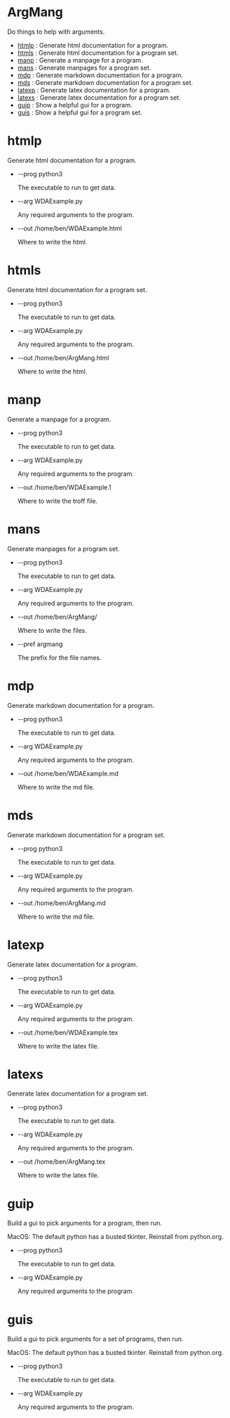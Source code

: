 # ArgMang

Do things to help with arguments\.

- [htmlp](#htmlp) : Generate html documentation for a program\.
- [htmls](#htmls) : Generate html documentation for a program set\.
- [manp](#manp) : Generate a manpage for a program\.
- [mans](#mans) : Generate manpages for a program set\.
- [mdp](#mdp) : Generate markdown documentation for a program\.
- [mds](#mds) : Generate markdown documentation for a program set\.
- [latexp](#latexp) : Generate latex documentation for a program\.
- [latexs](#latexs) : Generate latex documentation for a program set\.
- [guip](#guip) : Show a helpful gui for a program\.
- [guis](#guis) : Show a helpful gui for a program set\.


# htmlp

Generate html documentation for a program\.

- \-\-prog python3

    The executable to run to get data\.
- \-\-arg WDAExample\.py

    Any required arguments to the program\.
- \-\-out /home/ben/WDAExample\.html

    Where to write the html\.


# htmls

Generate html documentation for a program set\.

- \-\-prog python3

    The executable to run to get data\.
- \-\-arg WDAExample\.py

    Any required arguments to the program\.
- \-\-out /home/ben/ArgMang\.html

    Where to write the html\.


# manp

Generate a manpage for a program\.

- \-\-prog python3

    The executable to run to get data\.
- \-\-arg WDAExample\.py

    Any required arguments to the program\.
- \-\-out /home/ben/WDAExample\.1

    Where to write the troff file\.


# mans

Generate manpages for a program set\.

- \-\-prog python3

    The executable to run to get data\.
- \-\-arg WDAExample\.py

    Any required arguments to the program\.
- \-\-out /home/ben/ArgMang/

    Where to write the files\.
- \-\-pref argmang

    The prefix for the file names\.


# mdp

Generate markdown documentation for a program\.

- \-\-prog python3

    The executable to run to get data\.
- \-\-arg WDAExample\.py

    Any required arguments to the program\.
- \-\-out /home/ben/WDAExample\.md

    Where to write the md file\.


# mds

Generate markdown documentation for a program set\.

- \-\-prog python3

    The executable to run to get data\.
- \-\-arg WDAExample\.py

    Any required arguments to the program\.
- \-\-out /home/ben/ArgMang\.md

    Where to write the md file\.


# latexp

Generate latex documentation for a program\.

- \-\-prog python3

    The executable to run to get data\.
- \-\-arg WDAExample\.py

    Any required arguments to the program\.
- \-\-out /home/ben/WDAExample\.tex

    Where to write the latex file\.


# latexs

Generate latex documentation for a program set\.

- \-\-prog python3

    The executable to run to get data\.
- \-\-arg WDAExample\.py

    Any required arguments to the program\.
- \-\-out /home/ben/ArgMang\.tex

    Where to write the latex file\.


# guip

Build a gui to pick arguments for a program, then run\.

MacOS: The default python has a busted tkinter\. Reinstall from python\.org\.

- \-\-prog python3

    The executable to run to get data\.
- \-\-arg WDAExample\.py

    Any required arguments to the program\.


# guis

Build a gui to pick arguments for a set of programs, then run\.

MacOS: The default python has a busted tkinter\. Reinstall from python\.org\.

- \-\-prog python3

    The executable to run to get data\.
- \-\-arg WDAExample\.py

    Any required arguments to the program\.


